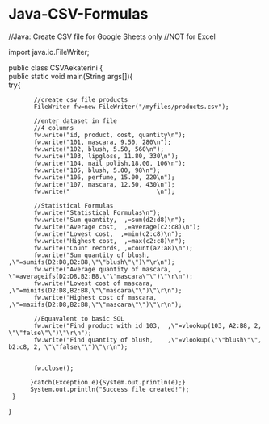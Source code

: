 # Java-CSV-Formulas

//Java: Create CSV file for Google Sheets only
//NOT for Excel



import java.io.FileWriter; 



public class CSVAekaterini {  
    public static void main(String args[]){    
         try{   
        

 
 
           //create csv file products
           FileWriter fw=new FileWriter("/myfiles/products.csv");
           
           //enter dataset in file
           //4 columns 
           fw.write("id, product, cost, quantity\n");
           fw.write("101, mascara, 9.50, 280\n");
           fw.write("102, blush, 5.50, 560\n");
           fw.write("103, lipgloss, 11.80, 330\n");
           fw.write("104, nail polish,18.00, 106\n");
           fw.write("105, blush, 5.00, 98\n");
           fw.write("106, perfume, 15.00, 220\n");
           fw.write("107, mascara, 12.50, 430\n");
           fw.write("                        \n");
           
           //Statistical Formulas
           fw.write("Statistical Formulas\n");
           fw.write("Sum quantity,  ,=sum(d2:d8)\n");
           fw.write("Average cost,  ,=average(c2:c8)\n");
           fw.write("Lowest cost,  ,=min(c2:c8)\n");
           fw.write("Highest cost,  ,=max(c2:c8)\n");
           fw.write("Count records, ,=count(a2:a8)\n");
           fw.write("Sum quantity of blush,   ,\"=sumifs(D2:D8,B2:B8,\"\"blush\"\")\"\r\n");
           fw.write("Average quantity of mascara,  , \"=averageifs(D2:D8,B2:B8,\"\"mascara\"\")\"\r\n");
           fw.write("Lowest cost of mascara,   ,\"=minifs(D2:D8,B2:B8,\"\"mascara\"\")\"\r\n");
           fw.write("Highest cost of mascara,   ,\"=maxifs(D2:D8,B2:B8,\"\"mascara\"\")\"\r\n");
        
           //Equavalent to basic SQL
           fw.write("Find product with id 103,  ,\"=vlookup(103, A2:B8, 2, \"\"false\"\")\"\r\n");
           fw.write("Find quantity of blush,    ,\"=vlookup(\"\"blush\"\", b2:c8, 2, \"\"false\"\")\"\r\n");
           
           
           fw.close();
           
          }catch(Exception e){System.out.println(e);}    
          System.out.println("Success file created!");    
     }    
}
